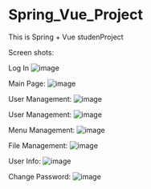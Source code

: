 # Spring_Vue_Project
This is Spring + Vue studenProject

Screen shots:

Log In
![image](https://user-images.githubusercontent.com/53376484/188527642-74b0e308-bcbe-4b26-88e1-8d9a7d9f2f47.png)

Main Page:
![image](https://user-images.githubusercontent.com/53376484/188527691-ac041f83-1d67-4aa1-b9d0-3fc723804e38.png)

User Management:
![image](https://user-images.githubusercontent.com/53376484/188527720-2b993a62-6183-49ff-bd77-27caaf1bbf09.png)

User Management:
![image](https://user-images.githubusercontent.com/53376484/188527763-c02ae493-d20d-49ec-a0d4-f0538d1425a3.png)

Menu Management:
![image](https://user-images.githubusercontent.com/53376484/188527784-b951bdde-cc27-4ca0-91c0-f77ba0c45101.png)

File Management:
![image](https://user-images.githubusercontent.com/53376484/188527809-ed45ae6b-1327-486c-9800-832b08efa805.png)

User Info:
![image](https://user-images.githubusercontent.com/53376484/188527842-b9cec1be-9c7d-4b3d-9b9e-90588857c5d5.png)

Change Password:
![image](https://user-images.githubusercontent.com/53376484/188527900-8b8639ab-89d1-40a7-b19f-fc9a2365b78f.png)


